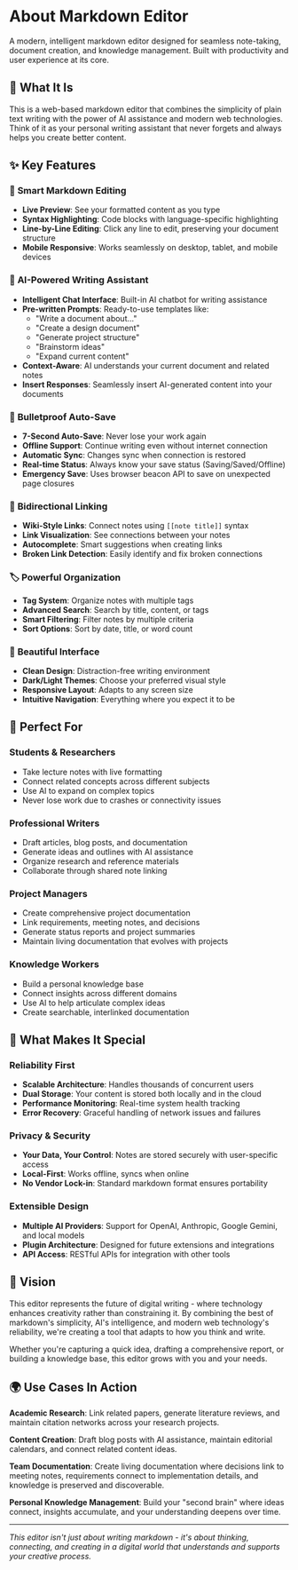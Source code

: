 # About Markdown Editor

A modern, intelligent markdown editor designed for seamless note-taking, document creation, and knowledge management. Built with productivity and user experience at its core.

## 🚀 What It Is

This is a web-based markdown editor that combines the simplicity of plain text writing with the power of AI assistance and modern web technologies. Think of it as your personal writing assistant that never forgets and always helps you create better content.

## ✨ Key Features

### 📝 **Smart Markdown Editing**
- **Live Preview**: See your formatted content as you type
- **Syntax Highlighting**: Code blocks with language-specific highlighting
- **Line-by-Line Editing**: Click any line to edit, preserving your document structure
- **Mobile Responsive**: Works seamlessly on desktop, tablet, and mobile devices

### 🤖 **AI-Powered Writing Assistant**
- **Intelligent Chat Interface**: Built-in AI chatbot for writing assistance
- **Pre-written Prompts**: Ready-to-use templates like:
  - "Write a document about..."
  - "Create a design document"
  - "Generate project structure"
  - "Brainstorm ideas"
  - "Expand current content"
- **Context-Aware**: AI understands your current document and related notes
- **Insert Responses**: Seamlessly insert AI-generated content into your documents

### 💾 **Bulletproof Auto-Save**
- **7-Second Auto-Save**: Never lose your work again
- **Offline Support**: Continue writing even without internet connection
- **Automatic Sync**: Changes sync when connection is restored
- **Real-time Status**: Always know your save status (Saving/Saved/Offline)
- **Emergency Save**: Uses browser beacon API to save on unexpected page closures

### 🔗 **Bidirectional Linking**
- **Wiki-Style Links**: Connect notes using `[[note title]]` syntax
- **Link Visualization**: See connections between your notes
- **Autocomplete**: Smart suggestions when creating links
- **Broken Link Detection**: Easily identify and fix broken connections

### 🏷️ **Powerful Organization**
- **Tag System**: Organize notes with multiple tags
- **Advanced Search**: Search by title, content, or tags
- **Smart Filtering**: Filter notes by multiple criteria
- **Sort Options**: Sort by date, title, or word count

### 🎨 **Beautiful Interface**
- **Clean Design**: Distraction-free writing environment
- **Dark/Light Themes**: Choose your preferred visual style
- **Responsive Layout**: Adapts to any screen size
- **Intuitive Navigation**: Everything where you expect it to be

## 🎯 **Perfect For**

### **Students & Researchers**
- Take lecture notes with live formatting
- Connect related concepts across different subjects
- Use AI to expand on complex topics
- Never lose work due to crashes or connectivity issues

### **Professional Writers**
- Draft articles, blog posts, and documentation
- Generate ideas and outlines with AI assistance
- Organize research and reference materials
- Collaborate through shared note linking

### **Project Managers**
- Create comprehensive project documentation
- Link requirements, meeting notes, and decisions
- Generate status reports and project summaries
- Maintain living documentation that evolves with projects

### **Knowledge Workers**
- Build a personal knowledge base
- Connect insights across different domains
- Use AI to help articulate complex ideas
- Create searchable, interlinked documentation

## 🌟 **What Makes It Special**

### **Reliability First**
- **Scalable Architecture**: Handles thousands of concurrent users
- **Dual Storage**: Your content is stored both locally and in the cloud
- **Performance Monitoring**: Real-time system health tracking
- **Error Recovery**: Graceful handling of network issues and failures

### **Privacy & Security**
- **Your Data, Your Control**: Notes are stored securely with user-specific access
- **Local-First**: Works offline, syncs when online
- **No Vendor Lock-in**: Standard markdown format ensures portability

### **Extensible Design**
- **Multiple AI Providers**: Support for OpenAI, Anthropic, Google Gemini, and local models
- **Plugin Architecture**: Designed for future extensions and integrations
- **API Access**: RESTful APIs for integration with other tools

## 🔮 **Vision**

This editor represents the future of digital writing - where technology enhances creativity rather than constraining it. By combining the best of markdown's simplicity, AI's intelligence, and modern web technology's reliability, we're creating a tool that adapts to how you think and write.

Whether you're capturing a quick idea, drafting a comprehensive report, or building a knowledge base, this editor grows with you and your needs.

## 🌍 **Use Cases In Action**

**Academic Research**: Link related papers, generate literature reviews, and maintain citation networks across your research projects.

**Content Creation**: Draft blog posts with AI assistance, maintain editorial calendars, and connect related content ideas.

**Team Documentation**: Create living documentation where decisions link to meeting notes, requirements connect to implementation details, and knowledge is preserved and discoverable.

**Personal Knowledge Management**: Build your "second brain" where ideas connect, insights accumulate, and your understanding deepens over time.

---

*This editor isn't just about writing markdown - it's about thinking, connecting, and creating in a digital world that understands and supports your creative process.*